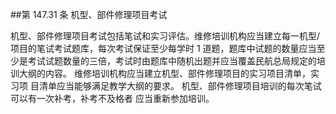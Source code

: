 ##第 147.31 条 机型、部件修理项目考试 

机型、部件修理项目考试包括笔试和实习评估。维修培训机构应当建立每一机型/项目的笔试考试题库，每次考试保证至少每学时 1 道题，题库中试题的数量应当至少是考试试题数量的三倍，考试时由题库中随机出题并应当覆盖民航总局规定的培训大纲的内容。
维修培训机构应当建立机型、部件修理项目的实习项目清单，实习项 目清单应当能够满足教学大纲的要求。
机型、部件修理项目培训的每次笔试可以有一次补考，补考不及格者 应当重新参加培训。
